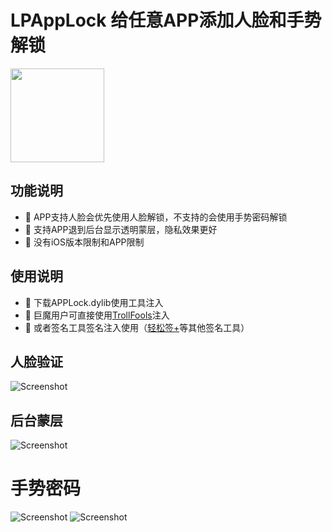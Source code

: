 # LPAppLock 给任意APP添加人脸和手势解锁

[now-on-havoc]: https://havoc.app/package/LPAppLock

[<img width="150" src="https://docs.havoc.app/img/badges/get_square.svg" />][now-on-havoc]

## 功能说明
- 🌟 APP支持人脸会优先使用人脸解锁，不支持的会使用手势密码解锁
- 🌟 支持APP退到后台显示透明蒙层，隐私效果更好
- 🌟 没有iOS版本限制和APP限制

## 使用说明
- 🌟 下载APPLock.dylib使用工具注入
- 🌟 巨魔用户可直接使用[TrollFools](https://github.com/Lessica/TrollFools)注入
- 🌟 或者签名工具签名注入使用（[轻松签+](https://esing.yyyue.xyz/)等其他签名工具）

## 人脸验证
![Screenshot](./image/1.png)

## 后台蒙层
![Screenshot](./image/2.png)

# 手势密码
![Screenshot](./image/3.png)
![Screenshot](./image/4.png)
